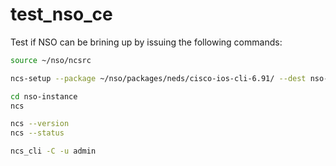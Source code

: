 # test_nso_ce

Test if NSO can be brining up by issuing the following commands:

```bash
source ~/nso/ncsrc

ncs-setup --package ~/nso/packages/neds/cisco-ios-cli-6.91/ --dest nso-instance

cd nso-instance
ncs

ncs --version
ncs --status

ncs_cli -C -u admin
```

